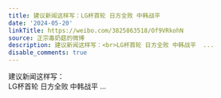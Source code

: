 ```yaml
---
title: 建议新闻这样写：LG杯首轮 日方全败 中韩战平
date: '2024-05-20'
linkTitle: https://weibo.com/3825863518/Of9VRkohN
source: 正宗毒奶菇的微博
description: 建议新闻这样写：<br>LG杯首轮 日方全败 中韩战平  ...
disable_comments: true
---
```

建议新闻这样写：<br>LG杯首轮 日方全败 中韩战平  ...